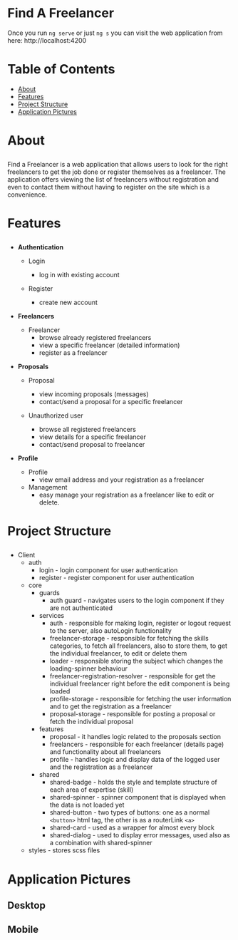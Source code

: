 # Find A Freelancer

Once you run `ng serve` or just `ng s` you can visit the web application from here: http://localhost:4200
# Table of Contents
- <a href="#about">About</a>
- <a href="#features">Features</a>
- <a href="#project-structure">Project Structure</a>
- <a href="#application-pictures">Application Pictures</a>

# <p id="about">About</p>

Find a Freelancer is a web application that allows users to look for the right freelancers to get the job done or register themselves as a freelancer. The application offers viewing the list of freelancers without registration and even to contact them without having to register on the site which is a convenience. 

# <p id="features">Features</p>

- <strong>Authentication</strong>
    - Login
        - log in with existing account

    - Register
        - create new account

- <strong>Freelancers</strong>
    - Freelancer
        - browse already registered freelancers
        - view a specific freelancer (detailed information)
        - register as a freelancer

- <strong>Proposals</strong>
    - Proposal
        - view incoming proposals (messages)
        - contact/send a proposal for a specific freelancer

    - Unauthorized user
        - browse all registered freelancers
        - view details for a specific freelancer
        - contact/send proposal to freelancer
      
- <strong>Profile</strong>
    - Profile
        - view email address and your registration as a freelancer
    - Management
        - easy manage your registration as a freelancer like to edit or delete.
        

# <p id="project-structure">Project Structure</p>
- Client
    - auth
        - login - login component for user authentication
        - register - register component for user authentication
    - core
        - guards
            - auth guard - navigates users to the login component if they are not authenticated
        - services
            - auth - responsible for making login, register or logout request to the server, also autoLogin functionality
            - freelancer-storage - responsible for fetching the skills categories, to fetch all freelancers, also to store them, to get the individual freelancer, to edit or delete them
            - loader - responsible storing the subject which changes the loading-spinner behaviour
            - freelancer-registration-resolver - responsible for get the individual freelancer right before the edit component is being loaded
            - profile-storage - responsible for fetching the user information and to get the registration as a freelancer
            - proposal-storage - responsible for posting a proposal or fetch the individual proposal
        - features
            - proposal - it handles logic related to the proposals section
            - freelancers - responsible for each freelancer (details page) and functionality about all freelancers
            - profile - handles logic and display data of the logged user and the registration as a freelancer
        - shared
          - shared-badge - holds the style and template structure of each area of expertise (skill)
          - shared-spinner - spinner component that is displayed when the data is not loaded yet
          - shared-button - two types of buttons: one as a normal `<button>` html tag, the other is as a routerLink `<a>`
          - shared-card - used as a wrapper for almost every block
          - shared-dialog - used to display error messages, used also as a combination with shared-spinner
    - styles - stores scss files

# <p id="application-pictures">Application Pictures</p>

## Desktop



## Mobile

